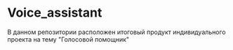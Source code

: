 # Voice_assistant
В данном репозитории расположен итоговый продукт индивидуального проекта на тему "Голосовой помощник"
